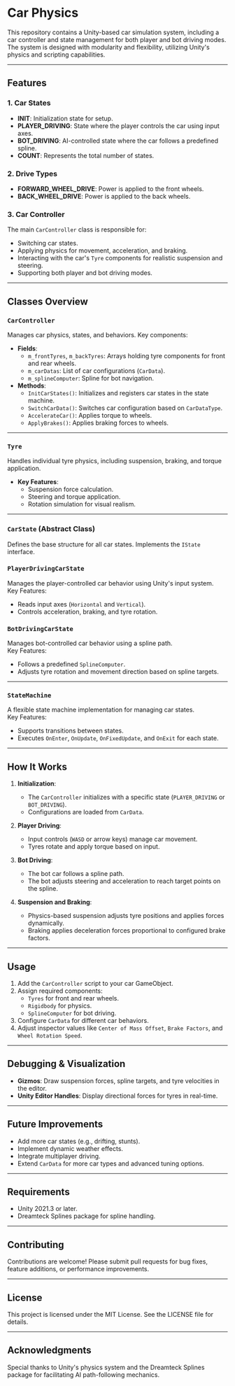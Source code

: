 # Car Physics

This repository contains a Unity-based car simulation system, including a car controller and state management for both player and bot driving modes. The system is designed with modularity and flexibility, utilizing Unity's physics and scripting capabilities.

---

## Features

### 1. **Car States**
- **INIT**: Initialization state for setup.
- **PLAYER_DRIVING**: State where the player controls the car using input axes.
- **BOT_DRIVING**: AI-controlled state where the car follows a predefined spline.
- **COUNT**: Represents the total number of states.

### 2. **Drive Types**
- **FORWARD_WHEEL_DRIVE**: Power is applied to the front wheels.
- **BACK_WHEEL_DRIVE**: Power is applied to the back wheels.

### 3. **Car Controller**
The main `CarController` class is responsible for:
- Switching car states.
- Applying physics for movement, acceleration, and braking.
- Interacting with the car's `Tyre` components for realistic suspension and steering.
- Supporting both player and bot driving modes.

---

## Classes Overview

### `CarController`
Manages car physics, states, and behaviors. Key components:
- **Fields**:
  - `m_frontTyres`, `m_backTyres`: Arrays holding tyre components for front and rear wheels.
  - `m_carDatas`: List of car configurations (`CarData`).
  - `m_splineComputer`: Spline for bot navigation.
- **Methods**:
  - `InitCarStates()`: Initializes and registers car states in the state machine.
  - `SwitchCarData()`: Switches car configuration based on `CarDataType`.
  - `AccelerateCar()`: Applies torque to wheels.
  - `ApplyBrakes()`: Applies braking forces to wheels.

---

### `Tyre`
Handles individual tyre physics, including suspension, braking, and torque application.  
- **Key Features**:
  - Suspension force calculation.
  - Steering and torque application.
  - Rotation simulation for visual realism.

---

### `CarState` (Abstract Class)
Defines the base structure for all car states. Implements the `IState` interface.

### `PlayerDrivingCarState`
Manages the player-controlled car behavior using Unity's input system.  
Key Features:
- Reads input axes (`Horizontal` and `Vertical`).
- Controls acceleration, braking, and tyre rotation.

### `BotDrivingCarState`
Manages bot-controlled car behavior using a spline path.  
Key Features:
- Follows a predefined `SplineComputer`.
- Adjusts tyre rotation and movement direction based on spline targets.

---

### `StateMachine`
A flexible state machine implementation for managing car states.  
Key Features:
- Supports transitions between states.
- Executes `OnEnter`, `OnUpdate`, `OnFixedUpdate`, and `OnExit` for each state.

---

## How It Works

1. **Initialization**:  
   - The `CarController` initializes with a specific state (`PLAYER_DRIVING` or `BOT_DRIVING`).
   - Configurations are loaded from `CarData`.

2. **Player Driving**:
   - Input controls (`WASD` or arrow keys) manage car movement.
   - Tyres rotate and apply torque based on input.

3. **Bot Driving**:
   - The bot car follows a spline path.
   - The bot adjusts steering and acceleration to reach target points on the spline.

4. **Suspension and Braking**:
   - Physics-based suspension adjusts tyre positions and applies forces dynamically.
   - Braking applies deceleration forces proportional to configured brake factors.

---

## Usage

1. Add the `CarController` script to your car GameObject.
2. Assign required components:
   - `Tyres` for front and rear wheels.
   - `Rigidbody` for physics.
   - `SplineComputer` for bot driving.
3. Configure `CarData` for different car behaviors.
4. Adjust inspector values like `Center of Mass Offset`, `Brake Factors`, and `Wheel Rotation Speed`.

---

## Debugging & Visualization
- **Gizmos**: Draw suspension forces, spline targets, and tyre velocities in the editor.
- **Unity Editor Handles**: Display directional forces for tyres in real-time.

---

## Future Improvements
- Add more car states (e.g., drifting, stunts).
- Implement dynamic weather effects.
- Integrate multiplayer driving.
- Extend `CarData` for more car types and advanced tuning options.

---

## Requirements
- Unity 2021.3 or later.
- Dreamteck Splines package for spline handling.

---

## Contributing
Contributions are welcome! Please submit pull requests for bug fixes, feature additions, or performance improvements.

---

## License
This project is licensed under the MIT License. See the LICENSE file for details.

---

## Acknowledgments
Special thanks to Unity's physics system and the Dreamteck Splines package for facilitating AI path-following mechanics.
